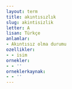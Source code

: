 ```yaml
---
layout: term
title: akıntısızlık
slug: akintisizlik
letter: A
lisan: Türkçe
anlamlar:
- Akıntısız olma durumu
ozellikler:
- - isim
ornekler:
- - ''
orneklerkaynak:
- - ''
---
```

